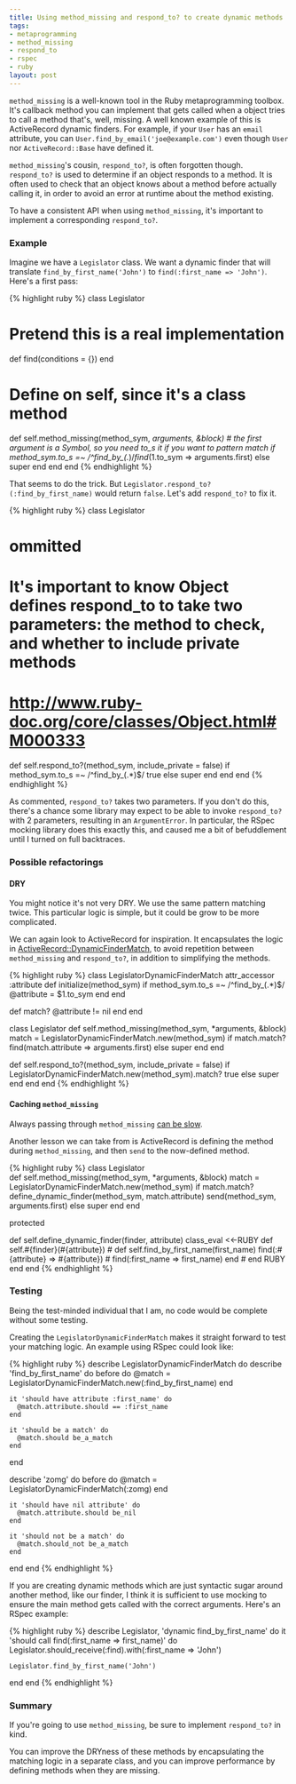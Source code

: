 ```yaml
--- 
title: Using method_missing and respond_to? to create dynamic methods
tags: 
- metaprogramming
- method_missing
- respond_to
- rspec
- ruby
layout: post
---
```

`method_missing` is a well-known tool in the Ruby metaprogramming toolbox. It's callback method you can implement that gets called when a object tries to call a method that's, well, missing. A well known example of this is ActiveRecord dynamic finders. For example, if your `User` has an `email` attribute, you can `User.find_by_email('joe@example.com')` even though `User` nor `ActiveRecord::Base` have defined it.

`method_missing`'s cousin, `respond_to?`, is often forgotten though. `respond_to?` is used to determine if an object responds to a method. It is often used to check that an object knows about a method before actually calling it, in order to avoid an error at runtime about the method existing.

To have a consistent API when using `method_missing`, it's important to implement a corresponding `respond_to?`.

### Example

Imagine we have a `Legislator` class. We want a dynamic finder that will translate `find_by_first_name('John')` to `find(:first_name => 'John')`. Here's a first pass:

{% highlight ruby %}
class Legislator
  # Pretend this is a real implementation
  def find(conditions = {})
  end
  
  # Define on self, since it's  a class method
  def self.method_missing(method_sym, *arguments, &block)
    # the first argument is a Symbol, so you need to_s it if you want to pattern match
    if method_sym.to_s =~ /^find_by_(.*)$/
      find($1.to_sym => arguments.first)
    else
      super
    end
  end
end
{% endhighlight %}

That seems to do the trick. But `Legislator.respond_to?(:find_by_first_name)` would return `false`. Let's add `respond_to?` to fix it.

{% highlight ruby %}
class Legislator
  # ommitted
  
  # It's important to know Object defines respond_to to take two parameters: the method to check, and whether to include private methods
  # http://www.ruby-doc.org/core/classes/Object.html#M000333
  def self.respond_to?(method_sym, include_private = false)
    if method_sym.to_s =~ /^find_by_(.*)$/
      true
    else
      super
    end
  end
end
{% endhighlight %}
    
As commented, `respond_to?` takes two parameters. If you don't do this, there's a chance some library may expect to be able to invoke `respond_to?` with 2 parameters, resulting in an `ArgumentError`. In particular, the RSpec mocking library does this exactly this, and caused me a bit of befuddlement until I turned on full backtraces.

### Possible refactorings

#### DRY

You might notice it's not very DRY. We use the same pattern matching twice. This particular logic is simple, but it could be grow to be more complicated.

We can again look to ActiveRecord for inspiration. It encapsulates the logic in [ActiveRecord::DynamicFinderMatch](http://api.rubyonrails.org/classes/ActiveRecord/DynamicFinderMatch.html), to avoid repetition between `method_missing` and `respond_to?`, in addition to simplifying the methods.


{% highlight ruby %}
class LegislatorDynamicFinderMatch
  attr_accessor :attribute
  def initialize(method_sym)
    if method_sym.to_s =~ /^find_by_(.*)$/
      @attribute = $1.to_sym
    end
  end
  
  def match?
    @attribute != nil
  end
end

class Legislator
  def self.method_missing(method_sym, *arguments, &block)
    match = LegislatorDynamicFinderMatch.new(method_sym)
    if match.match?
      find(match.attribute => arguments.first)
    else
      super
    end
  end

  def self.respond_to?(method_sym, include_private = false)
    if LegislatorDynamicFinderMatch.new(method_sym).match?
      true
    else
      super
    end
  end
end
{% endhighlight %}

#### Caching `method_missing`

Always passing through `method_missing` [can be slow](http://www.jroller.com/dscataglini/entry/speeding_up_method_missing).

Another lesson we can take from is ActiveRecord is defining the method during `method_missing`, and then `send` to the now-defined method.

{% highlight ruby %}
class Legislator    
  def self.method_missing(method_sym, *arguments, &block)
    match = LegislatorDynamicFinderMatch.new(method_sym)
    if match.match?
      define_dynamic_finder(method_sym, match.attribute)
      send(method_sym, arguments.first)
    else
      super
    end
  end
  
  protected
  
  def self.define_dynamic_finder(finder, attribute)
    class_eval <<-RUBY
      def self.#{finder}(#{attribute})        # def self.find_by_first_name(first_name)
        find(:#{attribute} => #{attribute})   #   find(:first_name => first_name)
      end                                     # end
    RUBY
  end
end
{% endhighlight %}

### Testing

Being the test-minded individual that I am, no code would be complete without some testing.

Creating the `LegislatorDynamicFinderMatch` makes it straight forward to test your matching logic. An example using RSpec could look like:

{% highlight ruby %}
describe LegislatorDynamicFinderMatch do
  describe 'find_by_first_name' do
    before do
      @match = LegislatorDynamicFinderMatch.new(:find_by_first_name)
    end
      
    it 'should have attribute :first_name' do
      @match.attribute.should == :first_name
    end
    
    it 'should be a match' do
      @match.should be_a_match
    end
  end
  
  describe 'zomg' do
    before do
      @match = LegislatorDynamicFinderMatch(:zomg)
    end
    
    it 'should have nil attribute' do
      @match.attribute.should be_nil
    end
    
    it 'should not be a match' do
      @match.should_not be_a_match
    end
  end
end
{% endhighlight %}

If you are creating dynamic methods which are just syntactic sugar around another method, like our finder, I think it is sufficient to use mocking to ensure the main method gets called with the correct arguments. Here's an RSpec example:

{% highlight ruby %}
describe Legislator, 'dynamic find_by_first_name' do
  it 'should call find(:first_name => first_name)' do
    Legislator.should_receive(:find).with(:first_name => 'John')
    
    Legislator.find_by_first_name('John')
  end
end
{% endhighlight %}

### Summary

If you're going to use `method_missing`, be sure to implement `respond_to?` in kind.

You can improve the DRYness of these methods by encapsulating the matching logic in a separate class, and you can improve performance by defining methods when they are missing.

